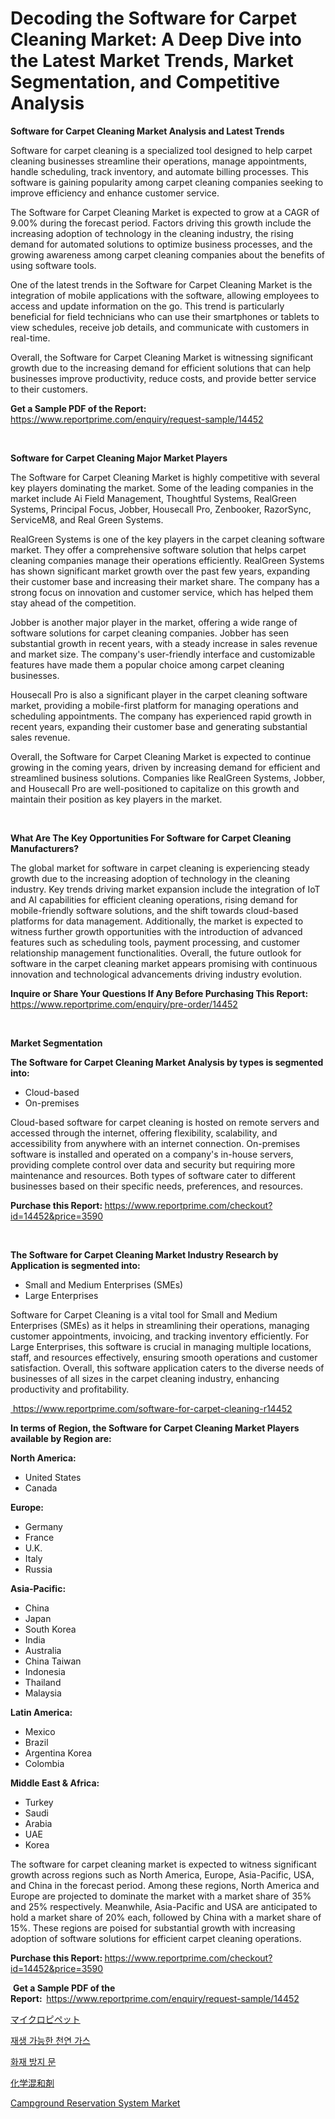 <p><h1>Decoding the Software for Carpet Cleaning Market: A Deep Dive into the Latest Market Trends, Market Segmentation, and Competitive Analysis</h1></p><p><strong>Software for Carpet Cleaning Market Analysis and Latest Trends</strong></p>
<p><p>Software for carpet cleaning is a specialized tool designed to help carpet cleaning businesses streamline their operations, manage appointments, handle scheduling, track inventory, and automate billing processes. This software is gaining popularity among carpet cleaning companies seeking to improve efficiency and enhance customer service.</p><p>The Software for Carpet Cleaning Market is expected to grow at a CAGR of 9.00% during the forecast period. Factors driving this growth include the increasing adoption of technology in the cleaning industry, the rising demand for automated solutions to optimize business processes, and the growing awareness among carpet cleaning companies about the benefits of using software tools.</p><p>One of the latest trends in the Software for Carpet Cleaning Market is the integration of mobile applications with the software, allowing employees to access and update information on the go. This trend is particularly beneficial for field technicians who can use their smartphones or tablets to view schedules, receive job details, and communicate with customers in real-time.</p><p>Overall, the Software for Carpet Cleaning Market is witnessing significant growth due to the increasing demand for efficient solutions that can help businesses improve productivity, reduce costs, and provide better service to their customers.</p></p>
<p><strong>Get a Sample PDF of the Report:&nbsp;</strong> <a href="https://www.reportprime.com/enquiry/request-sample/14452">https://www.reportprime.com/enquiry/request-sample/14452</a></p>
<p>&nbsp;</p>
<p><strong>Software for Carpet Cleaning Major Market Players</strong></p>
<p><p>The Software for Carpet Cleaning Market is highly competitive with several key players dominating the market. Some of the leading companies in the market include Ai Field Management, Thoughtful Systems, RealGreen Systems, Principal Focus, Jobber, Housecall Pro, Zenbooker, RazorSync, ServiceM8, and Real Green Systems.</p><p>RealGreen Systems is one of the key players in the carpet cleaning software market. They offer a comprehensive software solution that helps carpet cleaning companies manage their operations efficiently. RealGreen Systems has shown significant market growth over the past few years, expanding their customer base and increasing their market share. The company has a strong focus on innovation and customer service, which has helped them stay ahead of the competition.</p><p>Jobber is another major player in the market, offering a wide range of software solutions for carpet cleaning companies. Jobber has seen substantial growth in recent years, with a steady increase in sales revenue and market size. The company's user-friendly interface and customizable features have made them a popular choice among carpet cleaning businesses.</p><p>Housecall Pro is also a significant player in the carpet cleaning software market, providing a mobile-first platform for managing operations and scheduling appointments. The company has experienced rapid growth in recent years, expanding their customer base and generating substantial sales revenue.</p><p>Overall, the Software for Carpet Cleaning Market is expected to continue growing in the coming years, driven by increasing demand for efficient and streamlined business solutions. Companies like RealGreen Systems, Jobber, and Housecall Pro are well-positioned to capitalize on this growth and maintain their position as key players in the market.</p></p>
<p>&nbsp;</p>
<p><strong>What Are The Key Opportunities For Software for Carpet Cleaning Manufacturers?</strong></p>
<p><p>The global market for software in carpet cleaning is experiencing steady growth due to the increasing adoption of technology in the cleaning industry. Key trends driving market expansion include the integration of IoT and AI capabilities for efficient cleaning operations, rising demand for mobile-friendly software solutions, and the shift towards cloud-based platforms for data management. Additionally, the market is expected to witness further growth opportunities with the introduction of advanced features such as scheduling tools, payment processing, and customer relationship management functionalities. Overall, the future outlook for software in the carpet cleaning market appears promising with continuous innovation and technological advancements driving industry evolution.</p></p>
<p><strong>Inquire or Share Your Questions If Any Before Purchasing This Report:</strong> <a href="https://www.reportprime.com/enquiry/pre-order/14452">https://www.reportprime.com/enquiry/pre-order/14452</a></p>
<p>&nbsp;</p>
<p><strong>Market Segmentation</strong></p>
<p><strong>The Software for Carpet Cleaning Market Analysis by types is segmented into:</strong></p>
<p><ul><li>Cloud-based</li><li>On-premises</li></ul></p>
<p><p>Cloud-based software for carpet cleaning is hosted on remote servers and accessed through the internet, offering flexibility, scalability, and accessibility from anywhere with an internet connection. On-premises software is installed and operated on a company's in-house servers, providing complete control over data and security but requiring more maintenance and resources. Both types of software cater to different businesses based on their specific needs, preferences, and resources.</p></p>
<p><strong>Purchase this Report:&nbsp;</strong><a href="https://www.reportprime.com/checkout?id=14452&price=3590">https://www.reportprime.com/checkout?id=14452&price=3590</a></p>
<p>&nbsp;</p>
<p><strong>The Software for Carpet Cleaning Market Industry Research by Application is segmented into:</strong></p>
<p><ul><li>Small and Medium Enterprises (SMEs)</li><li>Large Enterprises</li></ul></p>
<p><p>Software for Carpet Cleaning is a vital tool for Small and Medium Enterprises (SMEs) as it helps in streamlining their operations, managing customer appointments, invoicing, and tracking inventory efficiently. For Large Enterprises, this software is crucial in managing multiple locations, staff, and resources effectively, ensuring smooth operations and customer satisfaction. Overall, this software application caters to the diverse needs of businesses of all sizes in the carpet cleaning industry, enhancing productivity and profitability.</p></p>
<p><a href="https://www.reportprime.com/software-for-carpet-cleaning-r14452">&nbsp;https://www.reportprime.com/software-for-carpet-cleaning-r14452</a></p>
<p><strong>In terms of Region, the Software for Carpet Cleaning Market Players available by Region are:</strong></p>
<p>
    <p> <strong> North America: </strong>
        <ul>
            <li>United States</li>
            <li>Canada</li>
        </ul>
        </p> 
    <p> <strong> Europe: </strong>
        <ul>
            <li>Germany</li>
            <li>France</li>
            <li>U.K.</li>
            <li>Italy</li>
            <li>Russia</li>
        </ul>
        </p> 
    <p> <strong> Asia-Pacific: </strong>
        <ul>
            <li>China</li>
            <li>Japan</li>
            <li>South Korea</li>
            <li>India</li>
            <li>Australia</li>
            <li>China Taiwan</li>
            <li>Indonesia</li>
            <li>Thailand</li>
            <li>Malaysia</li>
        </ul>
        </p> 
    <p> <strong> Latin America: </strong>
        <ul>
            <li>Mexico</li>
            <li>Brazil</li>
            <li>Argentina Korea</li>
            <li>Colombia</li>
        </ul>
        </p> 
    <p> <strong> Middle East & Africa: </strong>
        <ul>
            <li>Turkey</li>
            <li>Saudi</li>
            <li>Arabia</li>
            <li>UAE</li>
            <li>Korea</li>
        </ul>
    </p>
    </p>
<p><p>The software for carpet cleaning market is expected to witness significant growth across regions such as North America, Europe, Asia-Pacific, USA, and China in the forecast period. Among these regions, North America and Europe are projected to dominate the market with a market share of 35% and 25% respectively. Meanwhile, Asia-Pacific and USA are anticipated to hold a market share of 20% each, followed by China with a market share of 15%. These regions are poised for substantial growth with increasing adoption of software solutions for efficient carpet cleaning operations.</p></p>
<p><strong>Purchase this Report: </strong><a href="https://www.reportprime.com/checkout?id=14452&price=3590">https://www.reportprime.com/checkout?id=14452&price=3590</a></p>
<p>&nbsp;<strong>Get a Sample PDF of the Report:&nbsp;&nbsp;</strong><a href="https://www.reportprime.com/enquiry/request-sample/14452">https://www.reportprime.com/enquiry/request-sample/14452</a></p>
<p><strong></strong></p>
<p><p><a href="https://medium.com/@lonnierami89675202/%E3%83%9E%E3%82%A4%E3%82%AF%E3%83%AD%E3%83%94%E3%83%9A%E3%83%83%E3%83%88%E5%B8%82%E5%A0%B4-%E3%82%BF%E3%82%A4%E3%83%97-%E7%94%A8%E9%80%94-%E5%9C%B0%E7%90%86%E5%88%A5%E3%81%AE%E5%8C%85%E6%8B%AC%E7%9A%84%E8%A9%95%E4%BE%A1-c71d56700645">マイクロピペット</a></p><p><a href="https://medium.com/@dunce678678/%EC%9E%AC%EC%83%9D-%EA%B0%80%EB%8A%A5%ED%95%9C-%EC%B2%9C%EC%97%B0-%EA%B0%80%EC%8A%A4-%EC%8B%9C%EC%9E%A5%EC%9D%80-%EC%8B%9C%EC%9E%A5-%EC%A0%90%EC%9C%A0%EC%9C%A8-%EC%8B%9C%EC%9E%A5-%EB%8F%99%ED%96%A5-%EB%B0%8F-%EC%8B%9C%EC%9E%A5-%EC%84%B1%EC%9E%A5%EC%97%90-%EA%B4%80%ED%95%9C-%EC%A0%95%EB%B3%B4%EB%A5%BC-%EC%A0%9C%EA%B3%B5%ED%95%A9%EB%8B%88%EB%8B%A4-832c3397cc14">재생 가능한 천연 가스</a></p><p><a href="https://medium.com/@johnjames655/%EC%86%8C%EB%B0%A9-%EB%AC%B8-%EC%8B%9C%EC%9E%A5-%EB%B6%84%EC%84%9D-cagr-%EC%8B%9C%EC%9E%A5-%EC%84%B8%EB%B6%84%ED%99%94-%EB%B0%8F-%EA%B8%80%EB%A1%9C%EB%B2%8C-%EC%82%B0%EC%97%85-%EA%B0%9C%EC%9A%94-c218e34904a4">화재 방지 문</a></p><p><a href="https://medium.com/@luckeycorbin/%E5%8C%96%E5%AD%A6%E6%B7%BB%E5%8A%A0%E5%89%A4%E5%B8%82%E5%A0%B4%E3%81%AF-%E5%B8%82%E5%A0%B4%E3%82%B7%E3%82%A7%E3%82%A2-%E5%B8%82%E5%A0%B4%E3%83%88%E3%83%AC%E3%83%B3%E3%83%89-%E5%B8%82%E5%A0%B4%E6%88%90%E9%95%B7%E3%81%AB%E9%96%A2%E3%81%99%E3%82%8B%E6%83%85%E5%A0%B1%E3%82%92%E6%8F%90%E4%BE%9B%E3%81%97%E3%81%A6%E3%81%84%E3%81%BE%E3%81%99-84e3c8990567">化学混和剤</a></p><p><a href="https://github.com/ashepherd82/Market-Research-Report-List-4/blob/main/campground-reservation-system-market.md">Campground Reservation System Market</a></p></p>